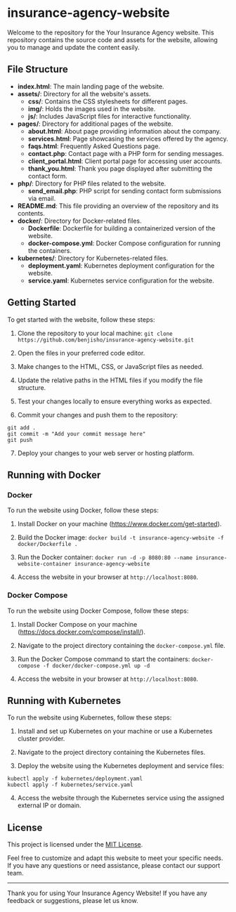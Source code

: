 # insurance-agency-website

Welcome to the repository for the Your Insurance Agency website. This repository contains the source code and assets for the website, allowing you to manage and update the content easily.

## File Structure

- **index.html**: The main landing page of the website.
- **assets/**: Directory for all the website's assets.
  - **css/**: Contains the CSS stylesheets for different pages.
  - **img/**: Holds the images used in the website.
  - **js/**: Includes JavaScript files for interactive functionality.
- **pages/**: Directory for additional pages of the website.
  - **about.html**: About page providing information about the company.
  - **services.html**: Page showcasing the services offered by the agency.
  - **faqs.html**: Frequently Asked Questions page.
  - **contact.php**: Contact page with a PHP form for sending messages.
  - **client_portal.html**: Client portal page for accessing user accounts.
  - **thank_you.html**: Thank you page displayed after submitting the contact form.
- **php/**: Directory for PHP files related to the website.
  - **send_email.php**: PHP script for sending contact form submissions via email.
- **README.md**: This file providing an overview of the repository and its contents.
- **docker/**: Directory for Docker-related files.
  - **Dockerfile**: Dockerfile for building a containerized version of the website.
  - **docker-compose.yml**: Docker Compose configuration for running the containers.
- **kubernetes/**: Directory for Kubernetes-related files.
  - **deployment.yaml**: Kubernetes deployment configuration for the website.
  - **service.yaml**: Kubernetes service configuration for the website.

## Getting Started

To get started with the website, follow these steps:

1. Clone the repository to your local machine:
`git clone https://github.com/benjisho/insurance-agency-website.git`

2. Open the files in your preferred code editor.
3. Make changes to the HTML, CSS, or JavaScript files as needed.
4. Update the relative paths in the HTML files if you modify the file structure.
5. Test your changes locally to ensure everything works as expected.
6. Commit your changes and push them to the repository:
```
git add .
git commit -m "Add your commit message here"
git push
```
7. Deploy your changes to your web server or hosting platform.

## Running with Docker

### Docker

To run the website using Docker, follow these steps:

1. Install Docker on your machine (https://www.docker.com/get-started).

2. Build the Docker image:
`docker build -t insurance-agency-website -f docker/Dockerfile .`
3. Run the Docker container:
`docker run -d -p 8080:80 --name insurance-website-container insurance-agency-website`
4. Access the website in your browser at `http://localhost:8080`.

### Docker Compose

To run the website using Docker Compose, follow these steps:

1. Install Docker Compose on your machine (https://docs.docker.com/compose/install/).

2. Navigate to the project directory containing the `docker-compose.yml` file.

3. Run the Docker Compose command to start the containers:
`docker-compose -f docker/docker-compose.yml up -d`

4. Access the website in your browser at `http://localhost:8080`.

## Running with Kubernetes

To run the website using Kubernetes, follow these steps:

1. Install and set up Kubernetes on your machine or use a Kubernetes cluster provider.

2. Navigate to the project directory containing the Kubernetes files.

3. Deploy the website using the Kubernetes deployment and service files:
```
kubectl apply -f kubernetes/deployment.yaml
kubectl apply -f kubernetes/service.yaml
```
4. Access the website through the Kubernetes service using the assigned external IP or domain.

## License

This project is licensed under the [MIT License](LICENSE).

Feel free to customize and adapt this website to meet your specific needs. If you have any questions or need assistance, please contact our support team.

---

Thank you for using Your Insurance Agency Website! If you have any feedback or suggestions, please let us know.

